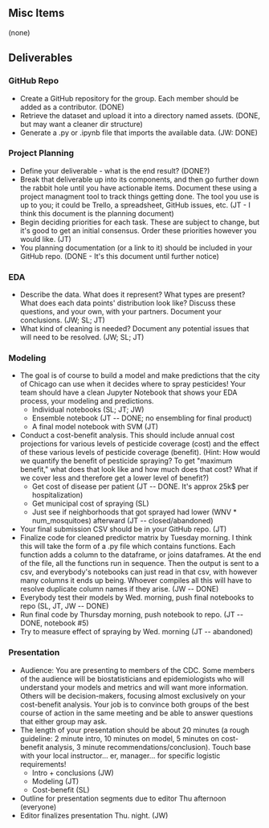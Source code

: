 ## Misc Items

(none)


## Deliverables

### GitHub Repo
 * Create a GitHub repository for the group. Each member should be added as a contributor.  (DONE)
 * Retrieve the dataset and upload it into a directory named assets.  (DONE, but may want a cleaner dir structure)
 * Generate a .py or .ipynb file that imports the available data.  (JW: DONE)

### Project Planning
 * Define your deliverable - what is the end result?  (DONE?)
 * Break that deliverable up into its components, and then go further down the rabbit hole until you have actionable items. Document these using a project managment tool to track things getting done. The tool you use is up to you; it could be Trello, a spreadsheet, GitHub issues, etc. (JT - I think this document is the planning document)
 * Begin deciding priorities for each task. These are subject to change, but it's good to get an initial consensus. Order these priorities however you would like. (JT)
 * You planning documentation (or a link to it) should be included in your GitHub repo.  (DONE - It's this document until further notice)


### EDA
 * Describe the data. What does it represent? What types are present? What does each data points' distribution look like? Discuss these questions, and your own, with your partners. Document your conclusions. (JW; SL; JT)
 * What kind of cleaning is needed? Document any potential issues that will need to be resolved. (JW; SL; JT)

### Modeling
 * The goal is of course to build a model and make predictions that the city of Chicago can use when it decides where to spray pesticides! Your team should have a clean Jupyter Notebook that shows your EDA process, your modeling and predictions.
   * Individual notebooks (SL; JT; JW)
   * Ensemble notebook (JT -- DONE; no ensembling for final product)
   * A final model notebook with SVM (JT)
 * Conduct a cost-benefit analysis. This should include annual cost projections for various levels of pesticide coverage (cost) and the effect of these various levels of pesticide coverage (benefit). (Hint: How would we quantify the benefit of pesticide spraying? To get "maximum benefit," what does that look like and how much does that cost? What if we cover less and therefore get a lower level of benefit?)
   * Get cost of disease per patient (JT -- DONE.  It's approx 25k$ per hospitalization)
   * Get municipal cost of spraying (SL)
   * Just see if neighborhoods that got sprayed had lower (WNV * num_mosquitoes) afterward (JT -- closed/abandoned)
 * Your final submission CSV should be in your GitHub repo. (JT)
 * Finalize code for cleaned predictor matrix by Tuesday morning. I think this will take the form of a .py file
 which contains functions.  Each function adds a column to the dataframe, or joins dataframes.  At the end of the file, all the functions run in sequence.  Then the output is sent to a csv, and everybody's notebooks can just read in that csv, with however many columns it ends up being.  Whoever compiles all this will have to resolve duplicate column names if they arise. (JW -- DONE)
 * Everybody test their models by Wed. morning, push final notebooks to repo (SL, JT, JW -- DONE)
 * Run final code by Thursday morning, push notebook to repo. (JT -- DONE, notebook #5)
 * Try to measure effect of spraying by Wed. morning (JT -- abandoned)

### Presentation
 * Audience: You are presenting to members of the CDC. Some members of the audience will be biostatisticians and epidemiologists who will understand your models and metrics and will want more information. Others will be decision-makers, focusing almost exclusively on your cost-benefit analysis. Your job is to convince both groups of the best course of action in the same meeting and be able to answer questions that either group may ask.
 * The length of your presentation should be about 20 minutes (a rough guideline: 2 minute intro, 10 minutes on model, 5 minutes on cost-benefit analysis, 3 minute recommendations/conclusion). Touch base with your local instructor... er, manager... for specific logistic requirements!
   * Intro + conclusions (JW)
   * Modeling (JT)
   * Cost-benefit (SL)
 * Outline for presentation segments due to editor Thu afternoon (everyone)
 * Editor finalizes presentation Thu. night. (JW)
